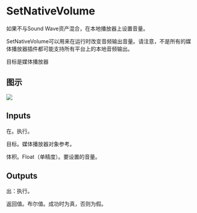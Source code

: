 # SetNativeVolume

如果不与Sound Wave资产混合，在本地播放器上设置音量。

SetNativeVolume可以用来在运行时改变音频输出音量。请注意，不是所有的媒体播放器插件都可能支持所有平台上的本地音频输出。

目标是媒体播放器

## 图示

![]($-20221218-20014564.png)

## Inputs

在。执行。

目标。媒体播放器对象参考。

体积。Float（单精度）。要设置的音量。

## Outputs

出：执行。

返回值。布尔值。成功时为真，否则为假。
